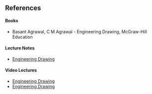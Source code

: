 ## References
#### Books
- Basant Agrawal, C M Agrawal - Engineering Drawing, McGraw-Hill Education


#### Lecture Notes
- [Engineering Drawing](http://nptel.ac.in/courses/112103019/)

#### Video Lectures
- [Engineering Drawing](http://textofvideo.nptel.iitm.ac.in/video.php?courseId=112104172)
- [Engineering Drawing](http://nptel.ac.in/courses/112104172/)



